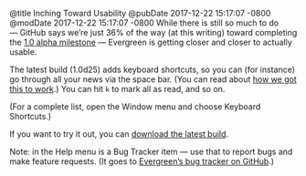 @title Inching Toward Usability
@pubDate 2017-12-22 15:17:07 -0800
@modDate 2017-12-22 15:17:07 -0800
While there is still so much to do — GitHub says we’re just 36% of the way (at this writing) toward completing the <a href="https://github.com/brentsimmons/Evergreen/milestone/1">1.0 alpha milestone</a> — Evergreen is getting closer and closer to actually usable.

The latest build (1.0d25) adds keyboard shortcuts, so you can (for instance) go through all your news via the space bar. (You can read about <a href="http://inessential.com/2017/12/20/wkwebview_workarounds">how we got this to work</a>.) You can hit `k` to mark all as read, and so on.

(For a complete list, open the Window menu and choose Keyboard Shortcuts.)

If you want to try it out, you can [download the latest build](https://ranchero.com/downloads/Evergreen-latest.zip).

Note: in the Help menu is a Bug Tracker item — use that to report bugs and make feature requests. (It goes to <a href="https://github.com/brentsimmons/Evergreen/issues">Evergreen’s bug tracker on GitHub</a>.)
